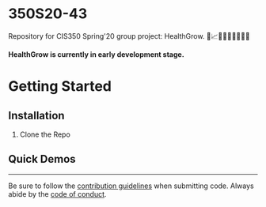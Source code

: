 # 350S20-43
Repository for CIS350 Spring'20 group project: HealthGrow. :seedling::chart_with_upwards_trend::rocket::evergreen_tree::palm_tree::cactus::deciduous_tree::blossom::cherry_blossom:

**HealthGrow is currently in early development stage.**

# Getting Started

## Installation
1. Clone the Repo

## Quick Demos

---

Be sure to follow the [contribution guidelines](CONTRIBUTING.md) when submitting code. Always abide by the [code of conduct](CODE_OF_CONDUCT.md).
